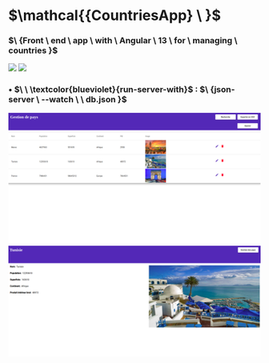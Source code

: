 # $\mathcal{{CountriesApp} \ \}$
### $\ \{Front \ end \ app \ with \ Angular \ 13 \ for \ managing \ countries }$ 
![](https://img.shields.io/badge/Angular_13-blueviolet?style=for-the-badge)
![](https://img.shields.io/badge/Json_Server-blueviolet?style=for-the-badge)


### • $\ \ \textcolor{blueviolet}{run-server-with}$  : $\ \{json-server \ --watch \  \ db.json }$   
  
    

![screen one](./demo/screen-one.png)
![screen two](./demo/screen-two.png)



